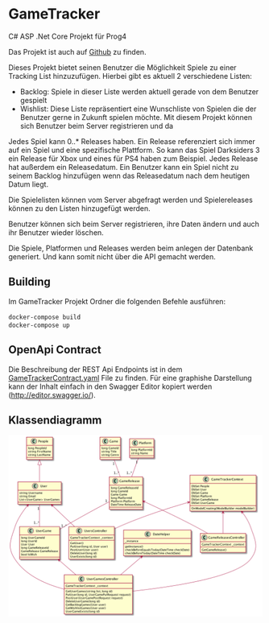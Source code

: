 # GameTracker
C# ASP .Net Core Projekt für Prog4

Das Projekt ist auch auf [Github](https://github.com/Schlese/GameTracker) zu finden.

Dieses Projekt bietet seinen Benutzer die Möglichkeit Spiele zu einer Tracking List hinzuzufügen. Hierbei gibt es aktuell 2 verschiedene Listen:
* Backlog: Spiele in dieser Liste werden aktuell gerade von dem Benutzer gespielt
* Wishlist: Diese Liste repräsentiert eine Wunschliste von Spielen die der Benutzer gerne in Zukunft spielen möchte.
Mit diesem Projekt können sich Benutzer beim Server registrieren und da

Jedes Spiel kann 0..* Releases haben. Ein Release referenziert sich immer auf ein Spiel und eine
spezifische Plattform. So kann das Spiel Darksiders 3 ein Release für Xbox und eines für PS4 haben zum Beispiel. 
Jedes Release hat außerdem ein Releasedatum. Ein Benutzer kann ein Spiel nicht zu seinem
Backlog hinzufügen wenn das Releasedatum nach dem heutigen Datum liegt. 

Die Spielelisten können vom Server abgefragt werden und Spielereleases können zu den 
Listen hinzugefügt werden.

Benutzer können sich beim Server registrieren, ihre Daten ändern und auch ihr Benutzer wieder
löschen.

Die Spiele, Platformen und Releases werden beim anlegen der Datenbank generiert.
Und kann somit nicht über die API gemacht werden.

## Building
Im GameTracker Projekt Ordner die folgenden Befehle ausführen:
```
docker-compose build
docker-compose up
```

## OpenApi Contract
Die Beschreibung der REST Api Endpoints ist in dem [GameTrackerContract.yaml](./GameTracker/GameTrackerContract.yaml) File zu finden.
Für eine graphishe Darstellung kann der Inhalt einfach in den Swagger Editor kopiert werden (http://editor.swagger.io/).

## Klassendiagramm
![GameTrackerKlassendiagramm](./GameTrackerUML.png)